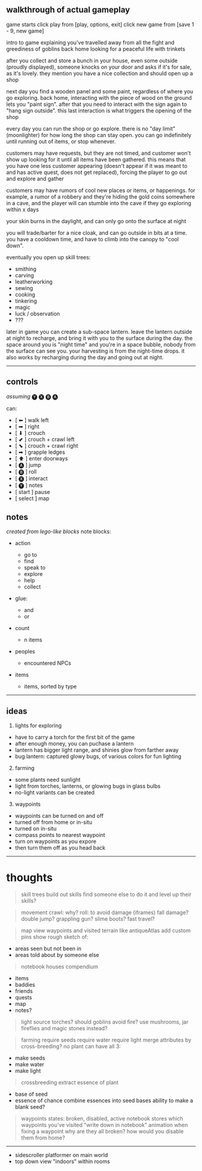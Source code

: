 ## walkthrough of actual gameplay
game starts
click play from [play, options, exit]
click new game from [save 1 - 9, new game]

intro to game explaining you've travelled away from all the fight and greediness of goblins back home looking for a peaceful life with trinkets

after you collect and store a bunch in your house, even some outside (proudly displayed), someone knocks on your door and asks if it's for sale, as it's lovely. they mention you have a nice collection and should open up a shop

next day you find a wooden panel and some paint, regardless of where you go exploring. back home, interacting with the piece of wood on the ground lets you "paint sign". after that you need to interact with the sign again to "hang sign outside". this last interaction is what triggers the opening of the shop

every day you can run the shop or go explore. there is no "day limit" (moonlighter) for how long the shop can stay open. you can go indefinitely until running out of items, or stop whenever.

customers may have requests, but they are not timed, and customer won't show up looking for it until all items have been gathered. this means that you have one less customer appearing (doesn't appear if it was meant to and has active quest, does not get replaced), forcing the player to go out and explore and gather

customers may have rumors of cool new places or items, or happenings.
for example, a rumor of a robbery and they're hiding the gold coins somewhere in a cave, and the player will can stumble into the cave if they go exploring within x days

your skin burns in the daylight, and can only go onto the surface at night

you will trade/barter for a nice cloak, and can go outside in bits at a time.
you have a cooldown time, and have to climb into the canopy to "cool down".

eventually you open up skill trees:
  * smithing
  * carving
  * leatherworking
  * sewing
  * cooking
  * tinkering
  * magic
  * luck / observation
  * ???

later in game you can create a sub-space lantern. leave the lantern outside at night to recharge, and bring it with you to the surface during the day. the space around you is "night time" and you're in a space bubble, nobody from the surface can see you. your harvesting is from the night-time drops. it also works by recharging during the day and going out at night.

---

## controls
_assuming_
    🅨
  🅧  🅑
    🅐

can: 
  * [ ⬅ ]      walk left
  * [ ➡ ]      right
  * [ ⬇ ]      crouch
  * [ ⬋ ]      crouch + crawl left
  * [ ⬊ ]      crouch + crawl right
  * [ ➡ ]      grapple ledges
  * [ ⬆ ]      enter doorways 
  * [ 🅐 ]      jump
  * [ 🅑 ]      roll
  * [ 🅧 ]      interact
  * [ 🅨 ]      notes
  * [ start ]   pause
  * [ select ]  map


## notes
_created from lego-like blocks_
note blocks:
  * action
    * go to
    * find
    * speak to
    * explore
    * help
    * collect

  * glue:
    * and
    * or

  * count
    * n items

  * peoples
    * encountered NPCs

  * items
    * items, sorted by type


---

## ideas

1. lights for exploring
  * have to carry a torch for the first bit of the game
  * after enough money, you can puchase a lantern 
  * lantern has bigger light range, and shinies glow from farther away
  * bug lantern: captured glowy bugs, of various colors for fun lighting

2. farming
  * some plants need sunlight
  * light from torches, lanterns, or glowing bugs in glass bulbs
  * no-light variants can be created

3. waypoints
  * waypoints can be turned on and off
  * turned off from home or in-situ
  * turned on in-situ
  * compass points to nearest waypoint
  * turn on waypoints as you expore
  * then turn them off as you head back

---

# thoughts

> skill trees
build out skills
find someone else to do it and level up their skills?

> movement
crawl: why?
roll: to avoid damage (iframes)
fall damage?
double jump?
grappling gun?
slime boots?
fast travel?

> map
view waypoints and visited terrain like antiqueAtlas
add custom pins
show rough sketch of:
  * areas seen but not been in
  * areas told about by someone else

> notebook
houses compendium
  * items
  * baddies
  * friends
  * quests
  * map 
  * notes?

>light source
torches? should goblins avoid fire?
use mushrooms, jar fireflies and magic stones instead?

> farming
require seeds
require water
require light
merge attributes by cross-breeding?
no plant can have all 3: 
  * make seeds
  * make water
  * make light

> crossbreeding
extract essence of plant
  * base of seed
  * essence of chance
combine essences into seed bases
ability to make a blank seed?

> waypoints
states: broken, disabled, active 
notebook stores which waypoints you've visited
"write down in notebook" animation when fixing a waypoint
why are they all broken?
how would you disable them from home?

> 

---

* sidescroller platformer on main world
* top down view "indoors" within rooms
